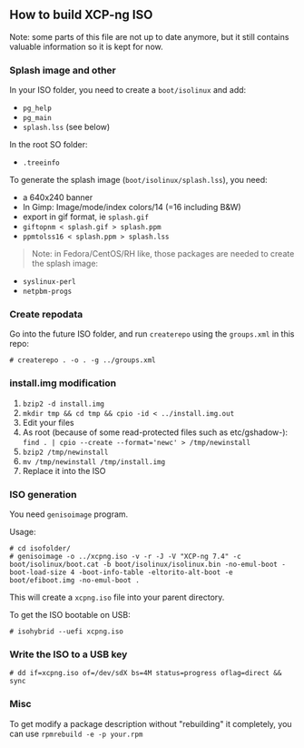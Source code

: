 ## How to build XCP-ng ISO

Note: some parts of this file are not up to date anymore, but it still contains
valuable information so it is kept for now.

### Splash image and other

In your ISO folder, you need to create a `boot/isolinux` and add:

* `pg_help`
* `pg_main`
* `splash.lss` (see below)

In the root SO folder:

* `.treeinfo`

To generate the splash image (`boot/isolinux/splash.lss`), you need:

* a 640x240 banner
* In Gimp: Image/mode/index colors/14 (=16 including B&W)
* export in gif format, ie `splash.gif`
* `giftopnm < splash.gif > splash.ppm`
* `ppmtolss16 < splash.ppm > splash.lss`

> Note: in Fedora/CentOS/RH like, those packages are needed to create the splash image:

* `syslinux-perl`
* `netpbm-progs`

### Create repodata

Go into the future ISO folder, and run `createrepo` using the `groups.xml` in this repo:


```
# createrepo . -o . -g ../groups.xml
```

### install.img modification

1. `bzip2 -d install.img`
2. `mkdir tmp && cd tmp && cpio -id < ../install.img.out`
3. Edit your files
4. As root (because of some read-protected files such as etc/gshadow-): `find . | cpio --create --format='newc' > /tmp/newinstall`
5. `bzip2 /tmp/newinstall`
6. `mv /tmp/newinstall /tmp/install.img`
7. Replace it into the ISO

### ISO generation

You need `genisoimage` program.

Usage:

```
# cd isofolder/
# genisoimage -o ../xcpng.iso -v -r -J -V "XCP-ng 7.4" -c boot/isolinux/boot.cat -b boot/isolinux/isolinux.bin -no-emul-boot -boot-load-size 4 -boot-info-table -eltorito-alt-boot -e boot/efiboot.img -no-emul-boot .
```

This will create a `xcpng.iso` file into your parent directory.

To get the ISO bootable on USB:

```
# isohybrid --uefi xcpng.iso
```
### Write the ISO to a USB key

```
# dd if=xcpng.iso of=/dev/sdX bs=4M status=progress oflag=direct && sync
```

### Misc

To get modify a package description without "rebuilding" it completely, you can use `rpmrebuild -e -p your.rpm`
